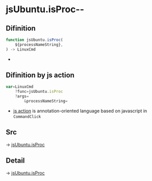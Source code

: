 # jsUbuntu.isProc--

## Difinition

```js.js
function jsUbuntu.isProc(
	${processNameString},
) -> LinuxCmd
```

- 


## Difinition by js action

```js.js
var=LinuxCmd
	?func=jsUbuntu.isProc
	?args=
		&processNameString=
```

- [js action](#) is annotation-oriented language based on javascript in `CommandClick`



## Src

-> [jsUbuntu.isProc](https://github.com/puutaro/CommandClick/blob/master/app/src/main/java/com/puutaro/commandclick/fragment_lib/terminal_fragment/js_interface/JsUbuntu.kt#L267)

## Detail

-> [jsUbuntu.isProc](https://github.com/puutaro/CommandClick/blob/master/md/developer/js_interface/details/JsUbuntu/isProc.md)
